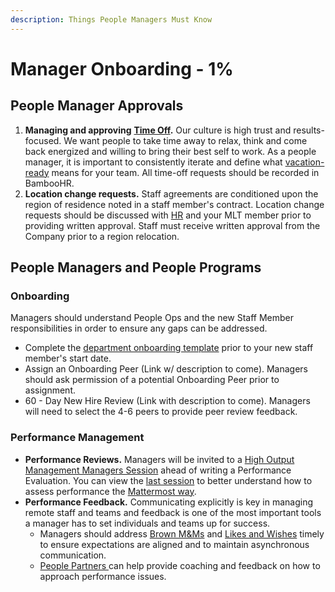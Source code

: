 ```yaml
---
description: Things People Managers Must Know
---
```


# Manager Onboarding - 1%

## People Manager Approvals

1. **Managing and approving** [**Time Off**](https://handbook.mattermost.com/operations/people/working-at-mattermost/paid-time-off#communicating-time-off)**.** Our culture is high trust and results-focused. We want people to take time away to relax, think and come back energized and willing to bring their best self to work. As a people manager, it is important to consistently iterate and define what [vacation-ready](https://handbook.mattermost.com/operations/people/working-at-mattermost#5-be-the-change-you-want-to-see) means for your team. All time-off requests should be recorded in BambooHR. 
2. **Location change requests.** Staff agreements are conditioned upon the region of residence noted in a staff member's contract. Location change requests should be discussed with [HR](mailto:%20hr@mattermost.com) and your MLT member prior to providing written approval. Staff must receive written approval from the Company prior to a region relocation. 

## People Managers **and** People Programs

### **Onboarding** 

Managers should understand People Ops and the new Staff Member responsibilities in order to ensure any gaps can be addressed. 

* Complete the [department onboarding template](https://handbook.mattermost.com/contributors/onboarding/staff-on-boarding-guide#departmental-onboarding-checklists) prior to your new staff member's start date. 
* Assign an Onboarding Peer \(Link w/ description to come\). Managers should ask permission of a potential Onboarding Peer prior to assignment. 
* 60 - Day New Hire Review \(Link with description to come\). Managers will need to select the 4-6 peers to provide peer review feedback. 

### **Performance Management**

* **Performance Reviews.** Managers will be invited to a [High Output Management Managers Session](https://handbook.mattermost.com/operations/people/performance-reviews-50#high-output-management) ahead of writing a Performance Evaluation. You can view the [last session](https://mattermost.zoom.us/recording/play/wqGodNpTSDQ4CdGplq7gvNP3RT6WLI9PjBaTtpqmaqUjUZLUX_xMpJ9tuwBX9miQ?continueMode=true) to better understand how to assess performance the [Mattermost way](https://handbook.mattermost.com/operations/people/performance-reviews-50#what-is-the-purpose-of-a-performance-review).  
* **Performance Feedback.** Communicating explicitly is key in managing remote staff and teams and feedback is one of the most important tools a manager has to set individuals and teams up for success. 
  * Managers should address [Brown M&Ms](https://handbook.mattermost.com/company/about-mattermost/mindsets#brown-m-and-ms) and [Likes and Wishes](https://handbook.mattermost.com/company/about-mattermost/mindsets#likes-and-wishes) timely to ensure expectations are aligned and to maintain asynchronous communication.  
  * [People Partners ](https://handbook.mattermost.com/operations/people#team)can help provide coaching and feedback on how to approach performance issues. 



 

     



   

